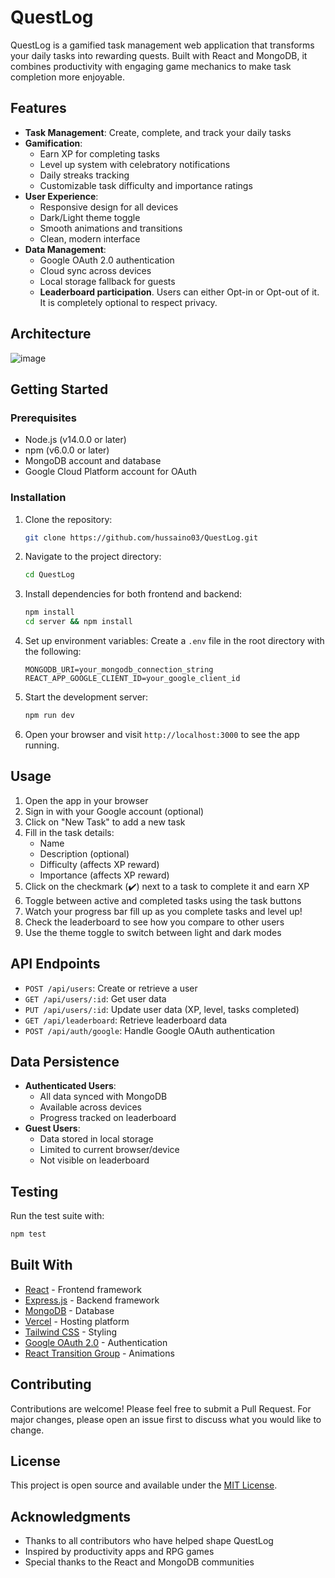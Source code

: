 # QuestLog

QuestLog is a gamified task management web application that transforms your daily tasks into rewarding quests. Built with React and MongoDB, it combines productivity with engaging game mechanics to make task completion more enjoyable.

## Features
- **Task Management**: Create, complete, and track your daily tasks
- **Gamification**:
  - Earn XP for completing tasks
  - Level up system with celebratory notifications
  - Daily streaks tracking
  - Customizable task difficulty and importance ratings
- **User Experience**:
  - Responsive design for all devices
  - Dark/Light theme toggle
  - Smooth animations and transitions
  - Clean, modern interface
- **Data Management**:
  - Google OAuth 2.0 authentication
  - Cloud sync across devices
  - Local storage fallback for guests
  - **Leaderboard participation**. Users can either Opt-in or Opt-out of it. It is completely optional to respect privacy. 

## Architecture

![image](https://github.com/user-attachments/assets/f0e60564-0c06-487e-96bd-bdd364a256e5)

## Getting Started
### Prerequisites
- Node.js (v14.0.0 or later)
- npm (v6.0.0 or later)
- MongoDB account and database
- Google Cloud Platform account for OAuth

### Installation
1. Clone the repository:
   ```bash
   git clone https://github.com/hussaino03/QuestLog.git
   ```
2. Navigate to the project directory:
   ```bash
   cd QuestLog
   ```
3. Install dependencies for both frontend and backend:
   ```bash
   npm install
   cd server && npm install
   ```
4. Set up environment variables:
   Create a `.env` file in the root directory with the following:
   ```
   MONGODB_URI=your_mongodb_connection_string
   REACT_APP_GOOGLE_CLIENT_ID=your_google_client_id
   ```

5. Start the development server:
   ```bash
   npm run dev
   ```
6. Open your browser and visit `http://localhost:3000` to see the app running.

## Usage
1. Open the app in your browser
2. Sign in with your Google account (optional)
3. Click on "New Task" to add a new task
4. Fill in the task details:
   - Name
   - Description (optional)
   - Difficulty (affects XP reward)
   - Importance (affects XP reward)
5. Click on the checkmark (✔️) next to a task to complete it and earn XP
6. Toggle between active and completed tasks using the task buttons
7. Watch your progress bar fill up as you complete tasks and level up!
8. Check the leaderboard to see how you compare to other users
9. Use the theme toggle to switch between light and dark modes

## API Endpoints
- `POST /api/users`: Create or retrieve a user
- `GET /api/users/:id`: Get user data
- `PUT /api/users/:id`: Update user data (XP, level, tasks completed)
- `GET /api/leaderboard`: Retrieve leaderboard data
- `POST /api/auth/google`: Handle Google OAuth authentication

## Data Persistence
- **Authenticated Users**: 
  - All data synced with MongoDB
  - Available across devices
  - Progress tracked on leaderboard
- **Guest Users**:
  - Data stored in local storage
  - Limited to current browser/device
  - Not visible on leaderboard

## Testing
Run the test suite with:
```bash
npm test
```

## Built With
- [React](https://reactjs.org/) - Frontend framework
- [Express.js](https://expressjs.com/) - Backend framework
- [MongoDB](https://www.mongodb.com/) - Database
- [Vercel](https://vercel.com/) - Hosting platform
- [Tailwind CSS](https://tailwindcss.com/) - Styling
- [Google OAuth 2.0](https://developers.google.com/identity/protocols/oauth2) - Authentication
- [React Transition Group](https://reactcommunity.org/react-transition-group/) - Animations

## Contributing
Contributions are welcome! Please feel free to submit a Pull Request. For major changes, please open an issue first to discuss what you would like to change.

## License
This project is open source and available under the [MIT License](LICENSE).

## Acknowledgments
- Thanks to all contributors who have helped shape QuestLog
- Inspired by productivity apps and RPG games
- Special thanks to the React and MongoDB communities